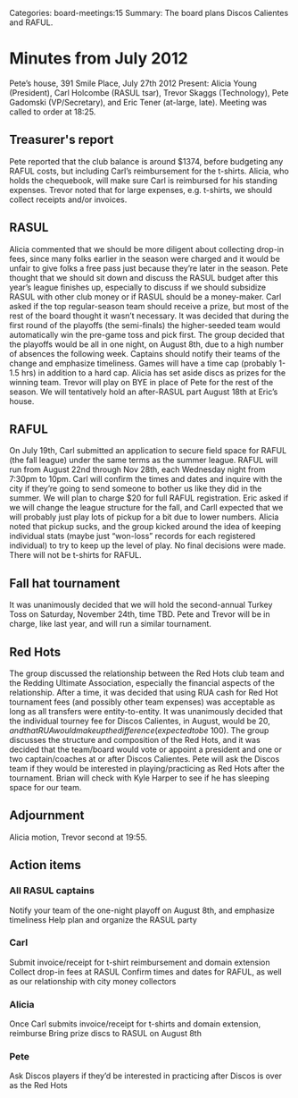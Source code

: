 Categories: board-meetings:15
Summary: The board plans Discos Calientes and RAFUL.

# Minutes from July 2012

Pete’s house, 391 Smile Place, July 27th 2012
Present: Alicia Young (President), Carl Holcombe (RASUL tsar), Trevor Skaggs (Technology), Pete Gadomski (VP/Secretary), and Eric Tener (at-large, late).
Meeting was called to order at 18:25.


## Treasurer's report

Pete reported that the club balance is around $1374, before budgeting any RAFUL costs, but including Carl’s reimbursement for the t-shirts. Alicia, who holds the chequebook, will make sure Carl is reimbursed for his standing expenses. Trevor noted that for large expenses, e.g. t-shirts, we should collect receipts and/or invoices.


## RASUL

Alicia commented that we should be more diligent about collecting drop-in fees, since many folks earlier in the season were charged and it would be unfair to give folks a free pass just because they’re later in the season. Pete thought that we should sit down and discuss the RASUL budget after this year’s league finishes up, especially to discuss if we should subsidize RASUL with other club money or if RASUL should be a money-maker.
Carl asked if the top regular-season team should receive a prize, but most of the rest of the board thought it wasn’t necessary. It was decided that during the first round of the playoffs (the semi-finals) the higher-seeded team would automatically win the pre-game toss and pick first.
The group decided that the playoffs would be all in one night, on August 8th, due to a high number of absences the following week. Captains should notify their teams of the change and emphasize timeliness. Games will have a time cap (probably 1-1.5 hrs) in addition to a hard cap.
Alicia has set aside discs as prizes for the winning team. Trevor will play on BYE in place of Pete for the rest of the season.
We will tentatively hold an after-RASUL part August 18th at Eric’s house.

## RAFUL

On July 19th, Carl submitted an application to secure field space for RAFUL (the fall league) under the same terms as the summer league. RAFUL will run from August 22nd through Nov 28th, each Wednesday night from 7:30pm to 10pm. Carl will confirm the times and dates and inquire with the city if they’re going to send someone to bother us like they did in the summer. We will plan to charge $20 for full RAFUL registration.
Eric asked if we will change the league structure for the fall, and Carll expected that we will probably just play lots of pickup for a bit due to lower numbers. Alicia noted that pickup sucks, and the group kicked around the idea of keeping individual stats (maybe just “won-loss” records for each registered individual) to try to keep up the level of play. No final decisions were made. There will not be t-shirts for RAFUL.

## Fall hat tournament

It was unanimously decided that we will hold the second-annual Turkey Toss on Saturday, November 24th, time TBD. Pete and Trevor will be in charge, like last year, and will run a similar tournament.


## Red Hots

The group discussed the relationship between the Red Hots club team and the Redding Ultimate Association, especially the financial aspects of the relationship. After a time, it was decided that using RUA cash for Red Hot tournament fees (and possibly other team expenses) was acceptable as long as all transfers were entity-to-entity. It was unanimously decided that the individual tourney fee for Discos Calientes, in August, would be $20, and that RUA would make up the difference (expected to be ~$100).
The group discusses the structure and composition of the Red Hots, and it was decided that the team/board would vote or appoint a president and one or two captain/coaches at or after Discos Calientes.
Pete will ask the Discos team if they would be interested in playing/practicing as Red Hots after the tournament. Brian will check with Kyle Harper to see if he has sleeping space for our team.


## Adjournment

Alicia motion, Trevor second at 19:55.


## Action items

### All RASUL captains
Notify your team of the one-night playoff on August 8th, and emphasize timeliness
Help plan and organize the RASUL party

### Carl
Submit invoice/receipt for t-shirt reimbursement and domain extension
Collect drop-in fees at RASUL
Confirm times and dates for RAFUL, as well as our relationship with city money collectors

### Alicia
Once Carl submits invoice/receipt for t-shirts and domain extension, reimburse
Bring prize discs to RASUL on August 8th


### Pete
Ask Discos players if they’d be interested in practicing after Discos is over as the Red Hots
